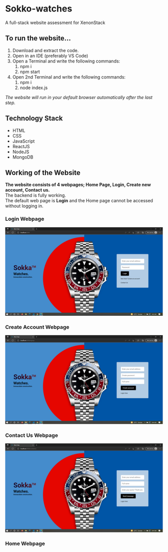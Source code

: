 # Sokko-watches
A full-stack website assessment for XenonStack

## To run the website...
1. Download and extract the code.
2. Open in an IDE (preferably VS Code)
3. Open a Terminal and write the following commands:
    1. npm i
    2. npm start
4. Open 2nd Terminal and write the following commands:
    1. npm i
    2. node index.js

_The website will run in your default browser automatically after the last step._

## Technology Stack
* HTML
* CSS
* JavaScript
* ReactJS
* NodeJS
* MongoDB

## Working of the Website
__The website consists of 4 webpages; Home Page, Login, Create new account, Contact us.__  
The backend is fully working.  
The default web page is __Login__ and the Home page cannot be accessed without logging in.  

### Login Webpage
![Login](./README%20PICS/LOGIN.png)

### Create Account Webpage
![Login](./README%20PICS/CREATE.png)

### Contact Us Webpage
![Login](./README%20PICS/CONTACT.png)

### Home Webpage
